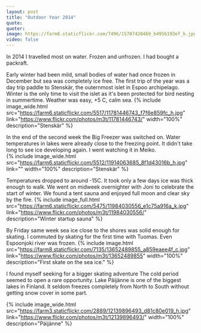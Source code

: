 ```yaml
---
layout: post
title: "Outdoor Year 2014"
quote: 
quoter:
image: https://farm8.staticflickr.com/7496/15707420469_b4956193ef_k.jpg
video: false
---
```


In 2014 I travelled most on water. Frozen and unfrozen. I had bought a packraft.

Early winter had been mild, small bodies of water had once frozen in December but sea was completely ice free. 
The first trip of the year was a day trip paddle to Stenskär, the outernmost islet in Espoo archipelago. 
Winter is the only time to visit the islet as it's been protected for bird nesting in summertime. 
Weather was easy, +5 C, calm sea. 
{% include image_wide.html src="https://farm6.staticflickr.com/5517/11781446743_f7f6e859fc_h.jpg" link="https://www.flickr.com/photos/m3t/11781446743/" width="100%" description="Stenskär" %}

In the end of the second week the Big Freezer was switched on. Water temperatures in lakes were already close to the freezing point. 
It didn't take long to see ice developing again. I went watching it in Meiko.  
{% include image_wide.html src="https://farm6.staticflickr.com/5512/11914063685_8f1d43016b_h.jpg" link="" width="100%" description="Stenskär" %}

Temperatures dropped to around -15C. It took only a few days ice was thick enough to walk. 
We went on midweek overnighter with Joni to celebrate the start of winter. 
We found a tent sauna and enjoyed full moon and clear sky by the fire. 
{% include image_full.html src="https://farm6.staticflickr.com/5475/11984030556_e1c75a916a_k.jpg" link="https://www.flickr.com/photos/m3t/11984030556/" description="Winter startup sauna" %}

By Friday same week sea ice close to the shores was solid enough for skating. I commuted by skating for the first time with Tuomas. 
Even Espoonjoki river was frozen.
{% include image.html src="https://farm8.staticflickr.com/7135/13652489855_a859eaee4f_c.jpg" link="https://www.flickr.com/photos/m3t/13652489855" width="100%" description="First skate on the sea ice." %}

I found myself seeking for a bigger skating adventure The cold period seemed to open a rare opportunity. Lake Päijänne is one of the biggest lakes in Finland. It seldom freezes completely from North to South without getting snow cover in some part.

{% include image_wide.html src="https://farm3.staticflickr.com/2889/12139896493_d81c80e019_h.jpg" link="https://www.flickr.com/photos/m3t/12139896493/" width="100%" description="Päijänne" %}

